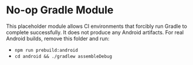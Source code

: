 # No-op Gradle Module

This placeholder module allows CI environments that forcibly run Gradle to complete successfully.
It does not produce any Android artifacts. For real Android builds, remove this folder and run:

- `npm run prebuild:android`
- `cd android && ./gradlew assembleDebug`
